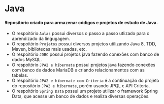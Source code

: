 # Java

#### Repositório criado para armazenar códigos e projetos de estudo de Java.
- O respoitório `Aulas` possui diversos o passo a passo utlizado para o aprendizado da lingugagem.
- O respoitório `Projetos` possui diversos projetos utilizando Java 8, TDD, Maven, bibliotecas mais usadas, etc.
- O respoitório `JDBC` possui projetos java fazendo conexões com banco de dados MySQL.
- O respoitório `JPA2 e hibernate` possui projetos java fazendo conexões com banco de dados MariaDB e criando relacionamentos com as tabelas.
- O respoitório `JPA2 e hibernate com Criteria` é a continuação do projeto do repositório `JPA2 e hibernate`, porém usando JPQL e API Criteria.
- O respoitório `Spring Data` possui um projeto utilizar o framework Spring Data, que acesse um banco de dados e realiza diversas operações.


